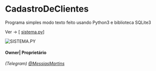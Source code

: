 # CadastroDeClientes
Programa simples modo texto feito usando Python3 e biblioteca SQLite3

  Ver -> [ [sistema.py](https://github.com/MartinsMessias/CadastroDeClientes/blob/master/sistema.py)]
  
  ![SISTEMA.PY](https://github.com/MartinsMessias/CadastroDeClientes/blob/master/cap.png)


#### Owner| Proprietário 
###### (Telegram) [@MessiasMartins](https://t.me/tr_hat)
